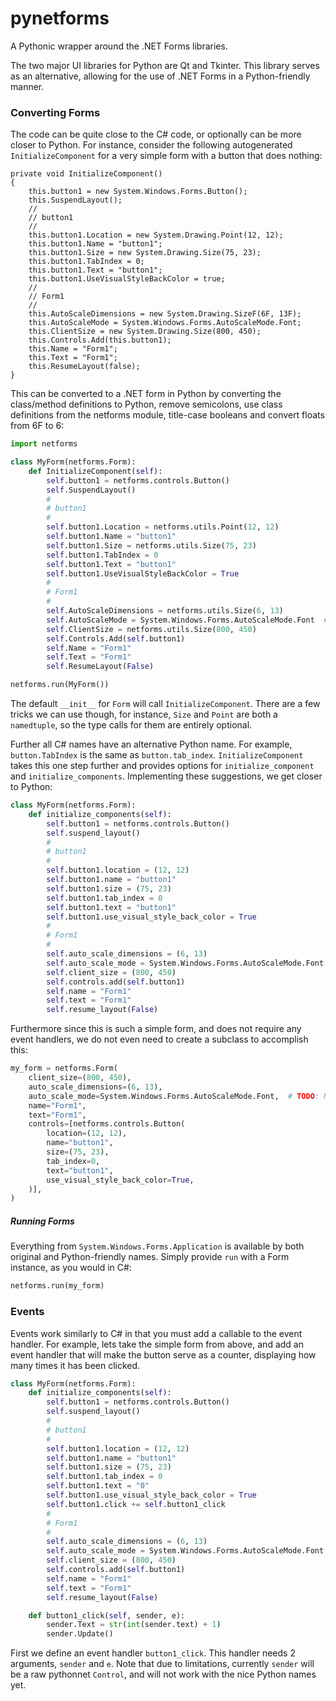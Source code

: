 # pynetforms
A Pythonic wrapper around the .NET Forms libraries.

The two major UI libraries for Python are Qt and Tkinter. This library serves as an alternative, allowing for the use
    of .NET Forms in a Python-friendly manner.

### Converting Forms
The code can be quite close to the C# code, or optionally can be more closer to Python. For instance, 
    consider the following autogenerated `InitializeComponent` for a very simple form with a button that does nothing:
```
private void InitializeComponent()
{
    this.button1 = new System.Windows.Forms.Button();
    this.SuspendLayout();
    // 
    // button1
    // 
    this.button1.Location = new System.Drawing.Point(12, 12);
    this.button1.Name = "button1";
    this.button1.Size = new System.Drawing.Size(75, 23);
    this.button1.TabIndex = 0;
    this.button1.Text = "button1";
    this.button1.UseVisualStyleBackColor = true;
    // 
    // Form1
    // 
    this.AutoScaleDimensions = new System.Drawing.SizeF(6F, 13F);
    this.AutoScaleMode = System.Windows.Forms.AutoScaleMode.Font;
    this.ClientSize = new System.Drawing.Size(800, 450);
    this.Controls.Add(this.button1);
    this.Name = "Form1";
    this.Text = "Form1";
    this.ResumeLayout(false);
}
```

This can be converted to a .NET form in Python by converting the class/method definitions to Python, remove semicolons,
    use class definitions from the netforms module, title-case booleans and convert floats from 6F to 6:
```python
import netforms

class MyForm(netforms.Form):
    def InitializeComponent(self):
        self.button1 = netforms.controls.Button()
        self.SuspendLayout()
        # 
        # button1
        # 
        self.button1.Location = netforms.utils.Point(12, 12)
        self.button1.Name = "button1"
        self.button1.Size = netforms.utils.Size(75, 23)
        self.button1.TabIndex = 0
        self.button1.Text = "button1"
        self.button1.UseVisualStyleBackColor = True
        # 
        # Form1
        # 
        self.AutoScaleDimensions = netforms.utils.Size(6, 13)
        self.AutoScaleMode = System.Windows.Forms.AutoScaleMode.Font  # TODO: NO!!!
        self.ClientSize = netforms.utils.Size(800, 450)
        self.Controls.Add(self.button1)
        self.Name = "Form1"
        self.Text = "Form1"
        self.ResumeLayout(False)

netforms.run(MyForm())
```

The default `__init__` for `Form` will call `InitializeComponent`. There are a few tricks we can use though,
    for instance, `Size` and `Point` are both a `namedtuple`, so the type calls for them are entirely optional.
    
Further all C# names have an alternative Python name. For example, `button.TabIndex` is the same as `button.tab_index`.
    `InitializeComponent` takes this one step further and provides options for `initialize_component` and 
    `initialize_components`. Implementing these suggestions, we get closer to Python:
```python
class MyForm(netforms.Form):
    def initialize_components(self):
        self.button1 = netforms.controls.Button()
        self.suspend_layout()
        # 
        # button1
        # 
        self.button1.location = (12, 12)
        self.button1.name = "button1"
        self.button1.size = (75, 23)
        self.button1.tab_index = 0
        self.button1.text = "button1"
        self.button1.use_visual_style_back_color = True
        # 
        # Form1
        # 
        self.auto_scale_dimensions = (6, 13)
        self.auto_scale_mode = System.Windows.Forms.AutoScaleMode.Font  # TODO: NO!!!
        self.client_size = (800, 450)
        self.controls.add(self.button1)
        self.name = "Form1"
        self.text = "Form1"
        self.resume_layout(False)
```

Furthermore since this is such a simple form, and does not require any event handlers, we do not even need to create
    a subclass to accomplish this:
```python
my_form = netforms.Form(
    client_size=(800, 450),
    auto_scale_dimensions=(6, 13),
    auto_scale_mode=System.Windows.Forms.AutoScaleMode.Font,  # TODO: NO!!!
    name="Form1",
    text="Form1",
    controls=[netforms.controls.Button(
        location=(12, 12),
        name="button1",
        size=(75, 23),
        tab_index=0,
        text="button1",
        use_visual_style_back_color=True,
    )],
)
```

##### Running Forms
Everything from `System.Windows.Forms.Application` is available by both original and Python-friendly names. Simply
    provide `run` with a Form instance, as you would in C#:
```python
netforms.run(my_form)
```

### Events
Events work similarly to C# in that you must add a callable to the event handler. For example, lets take the simple
    form from above, and add an event handler that will make the button serve as a counter, displaying how many times
    it has been clicked.

```python
class MyForm(netforms.Form):
    def initialize_components(self):
        self.button1 = netforms.controls.Button()
        self.suspend_layout()
        # 
        # button1
        # 
        self.button1.location = (12, 12)
        self.button1.name = "button1"
        self.button1.size = (75, 23)
        self.button1.tab_index = 0
        self.button1.text = "0"
        self.button1.use_visual_style_back_color = True
        self.button1.click += self.button1_click
        # 
        # Form1
        # 
        self.auto_scale_dimensions = (6, 13)
        self.auto_scale_mode = System.Windows.Forms.AutoScaleMode.Font  # TODO: NO!!!
        self.client_size = (800, 450)
        self.controls.add(self.button1)
        self.name = "Form1"
        self.text = "Form1"
        self.resume_layout(False)

    def button1_click(self, sender, e):
        sender.Text = str(int(sender.text) + 1)
        sender.Update()
```

First we define an event handler `button1_click`. This handler needs 2 arguments, `sender` and `e`. Note that due to 
    limitations, currently `sender` will be a raw pythonnet `Control`, and will not work with the nice Python names
    yet.